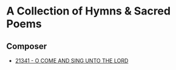 # A Collection of Hymns & Sacred Poems

## Composer

- [21341 - O COME AND SING UNTO THE LORD](/hymns/21341.md)

